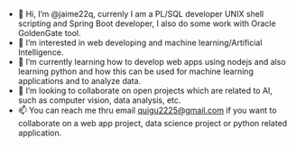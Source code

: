 - 👋 Hi, I’m @jaime22q, currenly I am a PL/SQL developer UNIX shell scripting and Spring Boot developer, I also do some work with Oracle GoldenGate tool. 
- 👀 I’m interested in web developing and machine learning/Artificial Intelligence. 
- 🌱 I’m currently learning how to develop web apps using nodejs and also learning python and how this can be used for 
machine learning applications and to analyze data. 
- 💞️ I’m looking to collaborate on open projects which are related to AI, such as computer vision, data analysis, etc. 
- 📫 You can reach me thru email quigu2225@gmail.com if you want to collaborate on a web app project, data science project or python related application.

<!---
jaime22q/jaime22q is a ✨ special ✨ repository because its `README.md` (this file) appears on your GitHub profile.
You can click the Preview link to take a look at your changes.
--->
